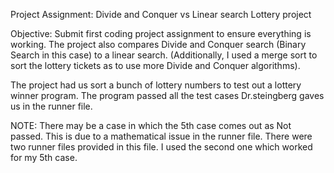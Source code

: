 Project Assignment: Divide and Conquer vs Linear search Lottery project

Objective: Submit first coding project assignment to ensure everything is working. The project also compares Divide and Conquer search (Binary Search in this case) to a linear search. (Additionally, I used a merge sort to sort the lottery tickets as to use more Divide and Conquer algorithms).

The project had us sort a bunch of lottery numbers to test out a lottery winner program. The program passed all the test cases Dr.steingberg gaves us in the runner file.

NOTE: There may be a case in which the 5th case comes out as Not passed. This is due to a mathematical issue in the runner file. There were two runner files provided in this file. I used the second one which worked for my 5th case.
